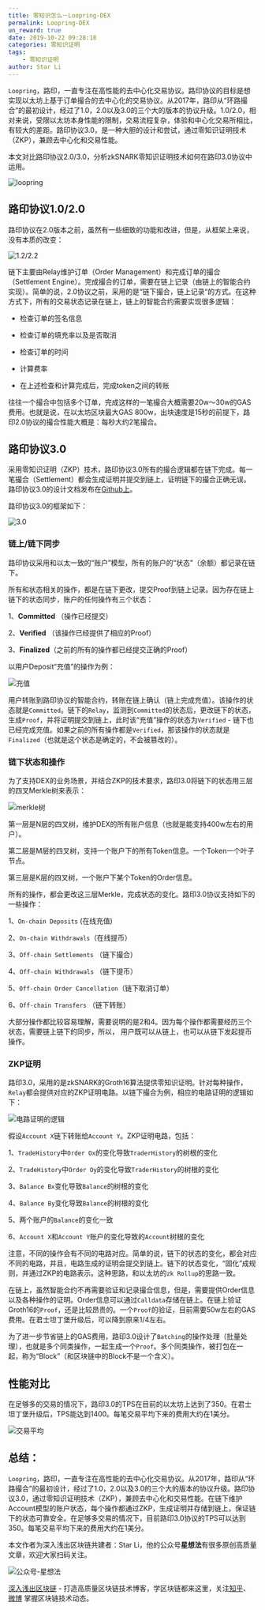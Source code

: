 ```yaml
---
title: 零知识怎么－Loopring-DEX
permalink: Loopring-DEX
un_reward: true
date: 2019-10-22 09:28:18
categories: 零知识证明
tags:
    - 零知识证明
author: Star Li
---
```


`Loopring`，路印，一直专注在高性能的去中心化交易协议。路印协议的目标是想实现以太坊上基于订单撮合的去中心化的交易协议。从2017年，路印从“环路撮合”的最初设计，经过了1.0，2.0以及3.0的三个大的版本的协议升级。1.0/2.0，相对来说，受限以太坊本身性能的限制，交易流程复杂，体验和中心化交易所相比，有较大的差距。路印协议3.0，是一种大胆的设计和尝试，通过零知识证明技术（ZKP），兼顾去中心化和交易性能。

本文对比路印协议2.0/3.0，分析zkSNARK零知识证明技术如何在路印3.0协议中运用。
<!---more--->
![loopring](https://img.learnblockchain.cn/2019/10/22/001.jpg)


## 路印协议1.0/2.0
路印协议在2.0版本之前，虽然有一些细致的功能和改进，但是，从框架上来说，没有本质的改变：

![1.2/2.2](https://img.learnblockchain.cn/2019/10/22/002.jpg)

链下主要由Relay维护订单（Order Management）和完成订单的撮合（Settlement Engine）。完成撮合的订单，需要在链上记录（由链上的智能合约实现）。简单的说，2.0协议之前，采用的是“链下撮合，链上记录“的方式。在这种方式下，所有的交易状态记录在链上，链上的智能合约需要实现很多逻辑：

  * 检查订单的签名信息

  * 检查订单的填充率以及是否取消

  * 检查订单的时间

  * 计算费率

  * 在上述检查和计算完成后，完成token之间的转账

往往一个撮合中包括多个订单，完成这样的一笔撮合大概需要20w～30w的GAS费用。也就是说，在以太坊区块最大GAS 800w，出块速度是15秒的前提下，路印2.0协议的撮合性能大概是：每秒大约2笔撮合。

## 路印协议3.0

采用零知识证明（ZKP）技术，路印协议3.0所有的撮合逻辑都在链下完成。每一笔撮合（Settlement）都会生成证明并提交到链上，证明链下的撮合正确无误。路印协议3.0的设计文档发布在[Github上](https://github.com/Loopring/protocols/blob/master/packages/loopring_v3/DESIGN.md)。

路印协议3.0的框架如下：

![3.0](https://img.learnblockchain.cn/2019/10/22/003.jpg)

### 链上/链下同步

路印协议采用和以太一致的“账户”模型，所有的账户的“状态”（余额）都记录在链下。

所有和状态相关的操作，都是在链下更改，提交Proof到链上记录。因为存在链上链下的状态同步，账户的任何操作有三个状态：

1、**Committed** （操作已经提交）

2、**Verified** （该操作已经提供了相应的Proof）

3、**Finalized**（之前的所有的操作都已经提交正确的Proof）

以用户Deposit“充值”的操作为例：

![充值](https://img.learnblockchain.cn/2019/10/22/004.jpg)

用户转账到路印协议的智能合约，转账在链上确认（链上完成充值）。该操作的状态就是`Committed`。链下的`Relay`，监测到`Committed`的状态后，更改链下的状态，生成`Proof`，并将证明提交到链上，此时该“充值”操作的状态为`Verified` - 链下也已经完成充值。如果之前的所有操作都是`Verified`，那该操作的状态就是`Finalized`（也就是这个状态是确定的，不会被篡改的）。

### 链下状态和操作

为了支持DEX的业务场景，并结合ZKP的技术要求，路印3.0将链下的状态用三层的四叉Merkle树来表示：

![merkle树](https://img.learnblockchain.cn/2019/10/22/005.jpg)

第一层是N层的四叉树，维护DEX的所有账户信息（也就是能支持400w左右的用户）。

第二层是M层的四叉树，支持一个账户下的所有Token信息。一个Token一个叶子节点。

第三层是K层的四叉树，一个账户下某个Token的Order信息。

所有的操作，都会更改这三层Merkle，完成状态的变化。路印3.0协议支持如下的一些操作：

1、`On-chain Deposits` (在线充值)

2、`On-chain Withdrawals`（在线提币）

3、`Off-chain Settlements` （链下撮合）

4、`Off-chain Withdrawals` （链下提币）

5、`Off-chain Order Cancellation`（链下取消订单）

6、`Off-chain Transfers` （链下转账）

大部分操作都比较容易理解，需要说明的是2和4。因为每个操作都需要经历三个状态，需要链上链下的同步，所以， 用户既可以从链上，也可以从链下发起提币操作。

### ZKP证明

路印3.0，采用的是zkSNARK的Groth16算法提供零知识证明。针对每种操作，`Relay`都会提供对应的ZKP证明电路。以链下撮合为例，相应的电路证明的逻辑如下：

![电路证明的逻辑](https://img.learnblockchain.cn/2019/10/22/006.jpg)

假设`Account X`链下转账给`Account Y`。ZKP证明电路，包括：

1、`TradeHistory`中`Order Ox`的变化导致`TraderHistory`的树根的变化

2、`TradeHistory`中`Order Oy`的变化导致`TraderHistory`的树根的变化

3、`Balance Bx`变化导致`Balance`的树根的变化

4、`Balance By`变化导致`Balance`的树根的变化

5、两个账户的`Balance`的变化一致

6、`Account X`和`Account Y`账户的变化导致的`Account`树根的变化

注意，不同的操作会有不同的电路对应。简单的说，链下的状态的变化，都会对应不同的电路，并且，电路生成的证明会提交到链上。链下的状态变化，“固化”成规则，并通过ZKP的电路表示。这种思路，和以太坊的`zk Rollup`的思路一致。

在链上，虽然智能合约不再需要验证和记录撮合信息，但是，需要提供Order信息以及各种操作的证明。Order信息可以通过`Calldata`存储在链上。在链上验证Groth16的`Proof`，还是比较昂贵的。一个`Proof`的验证，目前需要50w左右的GAS费用。在君士坦丁堡升级后，可以降到原来1/4左右。

为了进一步节省链上的GAS费用，路印3.0设计了`Batching`的操作处理（批量处理），也就是多个同类操作，一起生成一个`Proof`。多个同类操作，被打包在一起，称为“Block”（和区块链中的Block不是一个含义）。

##  性能对比
在足够多的交易的情况下，路印3.0的TPS在目前的以太坊上达到了350。在君士坦丁堡升级后，TPS能达到1400。每笔交易平均下来的费用大约在1美分。

![交易平均](https://img.learnblockchain.cn/2019/10/22/007.jpg)

## 总结：

`Loopring`，路印，一直专注在高性能的去中心化交易协议。从2017年，路印从“环路撮合”的最初设计，经过了1.0，2.0以及3.0的三个大的版本的协议升级。路印协议3.0，通过零知识证明技术（ZKP），兼顾去中心化和交易性能。在链下维护Account模型的账户状态，每个操作都通过ZKP，生成证明并存储到链上，保证链下的状态可靠安全。在足够多交易的情况下，目前路印3.0协议的TPS可以达到350。每笔交易平均下来的费用大约在1美分。


本文作者为深入浅出区块链共建者：Star Li，他的公众号**星想法**有很多原创高质量文章，欢迎大家扫码关注。

![公众号-星想法](https://img.learnblockchain.cn/2019/15572190575887.jpg!/scale/20%)

[深入浅出区块链](https://learnblockchain.cn/) - 打造高质量区块链技术博客，学区块链都来这里，关注[知乎](https://www.zhihu.com/people/xiong-li-bing/activities)、[微博](https://weibo.com/517623789) 掌握区块链技术动态。
